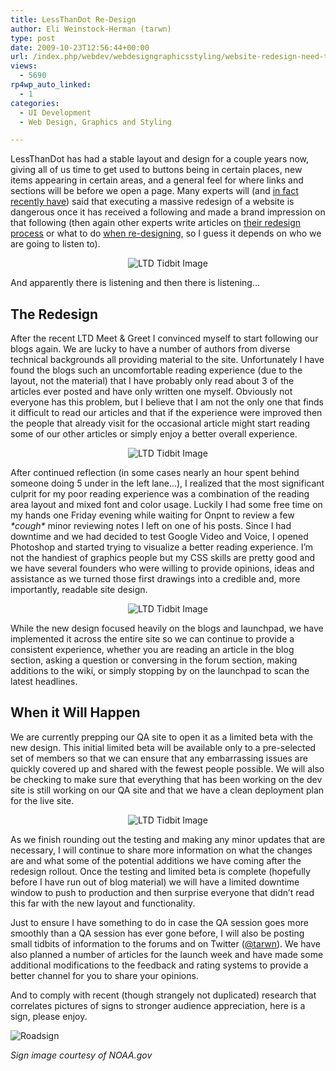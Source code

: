 ```yaml
---
title: LessThanDot Re-Design
author: Eli Weinstock-Herman (tarwn)
type: post
date: 2009-10-23T12:56:44+00:00
url: /index.php/webdev/webdesigngraphicsstyling/website-redesign-need-title/
views:
  - 5690
rp4wp_auto_linked:
  - 1
categories:
  - UI Development
  - Web Design, Graphics and Styling

---
```

LessThanDot has had a stable layout and design for a couple years now, giving all of us time to get used to buttons being in certain places, new items appearing in certain areas, and a general feel for where links and sections will be before we open a page. Many experts will (and [in fact recently have][1]) said that executing a massive redesign of a website is dangerous once it has received a following and made a brand impression on that following (then again other experts write articles on [their redesign process][2] or what to do [when re-designing][3], so I guess it depends on who we are going to listen to).

<center>
  <img src="http://www.tiernok.com/downloads/LTD/Tidbit_1.png" alt="LTD Tidbit Image" />
</center>

And apparently there is listening and then there is listening&#8230;

## The Redesign

After the recent LTD Meet & Greet I convinced myself to start following our blogs again. We are lucky to have a number of authors from diverse technical backgrounds all providing material to the site. Unfortunately I have found the blogs such an uncomfortable reading experience (due to the layout, not the material) that I have probably only read about 3 of the articles ever posted and have only written one myself. Obviously not everyone has this problem, but I believe that I am not the only one that finds it difficult to read our articles and that if the experience were improved then the people that already visit for the occasional article might start reading some of our other articles or simply enjoy a better overall experience.

<center>
  <img src="http://www.tiernok.com/downloads/LTD/Tidbit_4.png" alt="LTD Tidbit Image" />
</center>

After continued reflection (in some cases nearly an hour spent behind someone doing 5 under in the left lane&#8230;), I realized that the most significant culprit for my poor reading experience was a combination of the reading area layout and mixed font and color usage. Luckily I had some free time on my hands one Friday evening while waiting for Onpnt to review a few _\*cough\*_ minor reviewing notes I left on one of his posts. Since I had downtime and we had decided to test Google Video and Voice, I opened Photoshop and started trying to visualize a better reading experience. I&#8217;m not the handiest of graphics people but my CSS skills are pretty good and we have several founders who were willing to provide opinions, ideas and assistance as we turned those first drawings into a credible and, more importantly, readable site design.

<center>
  <img src="http://www.tiernok.com/downloads/LTD/Tidbit_3.png" alt="LTD Tidbit Image" />
</center>

While the new design focused heavily on the blogs and launchpad, we have implemented it across the entire site so we can continue to provide a consistent experience, whether you are reading an article in the blog section, asking a question or conversing in the forum section, making additions to the wiki, or simply stopping by on the launchpad to scan the latest headlines.

## When it Will Happen

We are currently prepping our QA site to open it as a limited beta with the new design. This initial limited beta will be available only to a pre-selected set of members so that we can ensure that any embarrassing issues are quickly covered up and shared with the fewest people possible. We will also be checking to make sure that everything that has been working on the dev site is still working on our QA site and that we have a clean deployment plan for the live site.

<center>
  <img src="http://www.tiernok.com/downloads/LTD/Tidbit_2.png" alt="LTD Tidbit Image" />
</center>

As we finish rounding out the testing and making any minor updates that are necessary, I will continue to share more information on what the changes are and what some of the potential additions we have coming after the redesign rollout. Once the testing and limited beta is complete (hopefully before I have run out of blog material) we will have a limited downtime window to push to production and then surprise everyone that didn&#8217;t read this far with the new layout and functionality.

Just to ensure I have something to do in case the QA session goes more smoothly than a QA session has ever gone before, I will also be posting small tidbits of information to the forums and on Twitter ([@tarwn][4]). We have also planned a number of articles for the launch week and have made some additional modifications to the feedback and rating systems to provide a better channel for you to share your opinions.

And to comply with recent (though strangely not duplicated) research that correlates pictures of signs to stronger audience appreciation, here is a sign, please enjoy.
  
![Roadsign][5]
  
_Sign image courtesy of NOAA.gov_

 [1]: http://www.useit.com/alertbox/familiar-design.html
 [2]: http://www.alistapart.com/articles/redesigning-your-own-site/
 [3]: http://searchenginewatch.com/3634964
 [4]: http://twitter.com/tarwn
 [5]: http://www.nws.noaa.gov/os/water/tadd/images/turnDrownWarningSign-s.jpg "Road Flooded Sign"